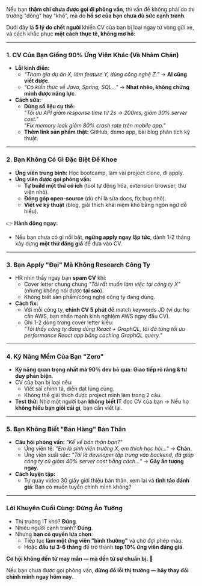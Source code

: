 Nếu bạn **thậm chí chưa được gọi đi phỏng vấn**, thì vấn đề không phải do thị trường "đông" hay "khó", mà do **hồ sơ của bạn chưa đủ sức cạnh tranh**.  

Dưới đây là **5 lý do chết người** khiến CV của bạn bị loại ngay từ vòng gửi xe, và cách khắc phục **một cách thực tế, không mơ hồ**:  

---

### **1. CV Của Bạn Giống 90% Ứng Viên Khác (Và Nhàm Chán)**  
- **Lỗi kinh điển:**  
  - *"Tham gia dự án X, làm feature Y, dùng công nghệ Z."* → **AI cũng viết được**.  
  - *"Có kiến thức về Java, Spring, SQL..."* → **Nhạt nhẽo, không chứng minh được năng lực**.  
- **Cách sửa:**  
  - **Dùng số liệu cụ thể:**  
    *"Tối ưu API giảm response time từ 2s → 200ms, giảm 30% server cost."*  
    *"Fix memory leak giảm 80% crash rate trên mobile app."*  
  - **Thêm link sản phẩm thật:** GitHub, demo app, bài blog phân tích kỹ thuật.  

---

### **2. Bạn Không Có Gì Đặc Biệt Để Khoe**  
- **Ứng viên trung bình:** Học bootcamp, làm vài project clone, đi apply.  
- **Ứng viên được gọi phỏng vấn:**  
  - **Tự build một thứ có ích** (tool tự động hóa, extension browser, thư viện nhỏ).  
  - **Đóng góp open-source** (dù chỉ là sửa docs, fix bug nhỏ).  
  - **Viết về kỹ thuật** (blog, giải thích khái niệm khó bằng ngôn ngữ dễ hiểu).  

👉 **Hành động ngay:**  
- Nếu bạn chưa có gì nổi bật, **ngừng apply ngay lập tức**, dành 1-2 tháng xây dựng **một thứ đáng giá** để đưa vào CV.  

---

### **3. Bạn Apply "Đại" Mà Không Research Công Ty**  
- HR nhìn thấy ngay bạn **spam CV** khi:  
  - Cover letter chung chung *"Tôi rất muốn làm việc tại công ty X"* (nhưng không nói được **tại sao**).  
  - Không biết sản phẩm/công nghệ công ty đang dùng.  
- **Cách fix:**  
  - Với mỗi công ty, **chỉnh CV 5 phút** để match keywords JD (ví dụ: họ cần AWS, bạn nhấn mạnh kinh nghiệm AWS ngay đầu CV).  
  - Ghi 1-2 dòng trong cover letter kiểu:  
    *"Tôi thấy công ty đang dùng React + GraphQL, tôi đã từng tối ưu performance React app bằng caching GraphQL query."*  

---

### **4. Kỹ Năng Mềm Của Bạn "Zero"**  
- **Kỹ năng quan trọng nhất mà 90% dev bỏ qua:** **Giao tiếp rõ ràng & tư duy phản biện**.  
- CV của bạn bị loại nếu:  
  - Viết sai chính tả, diễn đạt lủng củng.  
  - Không thể giải thích được project mình làm trong 2 câu.  
- **Test thử:** Nhờ một người bạn **không biết IT** đọc CV của bạn → Nếu họ **không hiểu bạn giỏi cái gì**, bạn cần viết lại.  

---

### **5. Bạn Không Biết "Bán Hàng" Bản Thân**  
- **Câu hỏi phỏng vấn:** *"Kể về bản thân bạn?"*  
  - Ứng viên tệ: *"Em là sinh viên trường X, em thích học hỏi..."* → **Chán**.  
  - Ứng viên xuất sắc: *"Tôi là developer tập trung vào backend, đã giúp công ty cũ giảm 40% server cost bằng cách..."* → **Gây ấn tượng ngay**.  
- **Cách luyện tập:**  
  - Tự quay video 30 giây giới thiệu bản thân, xem lại và **tỉnh táo đánh giá**: Bạn có muốn tuyển chính mình không?  

---

### **Lời Khuyên Cuối Cùng: Đừng Ảo Tưởng**  
- Thị trường IT khó? **Đúng**.  
- Nhiều người cạnh tranh? **Đúng**.  
- Nhưng **bạn có quyền lựa chọn**:  
  - Tiếp tục **làm một ứng viên "bình thường"** và chờ đợi phép màu.  
  - Hoặc **đầu tư 3-6 tháng** để trở thành **top 10% ứng viên đáng giá**.  

**Cơ hội không đến từ may mắn — mà đến từ sự chuẩn bị.** 🚀  

Nếu bạn chưa được gọi phỏng vấn, **đừng đổ lỗi thị trường — hãy thay đổi chính mình ngay hôm nay**.
